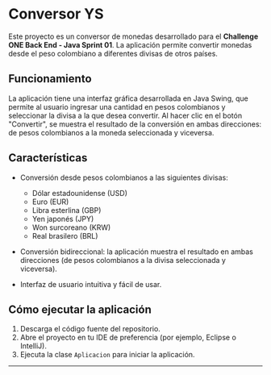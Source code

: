 # Conversor YS

Este proyecto es un conversor de monedas desarrollado para el **Challenge ONE Back End - Java
Sprint 01**. La aplicación permite convertir monedas desde el peso colombiano a diferentes divisas de otros países.

## Funcionamiento

La aplicación tiene una interfaz gráfica desarrollada en Java Swing, que permite al usuario ingresar una cantidad en pesos colombianos y seleccionar la divisa a la que desea convertir. Al hacer clic en el botón "Convertir", se muestra el resultado de la conversión en ambas direcciones: de pesos colombianos a la moneda seleccionada y viceversa.

## Características

- Conversión desde pesos colombianos a las siguientes divisas:
  - Dólar estadounidense (USD)
  - Euro (EUR)
  - Libra esterlina (GBP)
  - Yen japonés (JPY)
  - Won surcoreano (KRW)
  - Real brasilero (BRL)

- Conversión bidireccional: la aplicación muestra el resultado en ambas direcciones (de pesos colombianos a la divisa seleccionada y viceversa).

- Interfaz de usuario intuitiva y fácil de usar.

## Cómo ejecutar la aplicación

1. Descarga el código fuente del repositorio.
2. Abre el proyecto en tu IDE de preferencia (por ejemplo, Eclipse o IntelliJ).
3. Ejecuta la clase `Aplicacion` para iniciar la aplicación.



---
